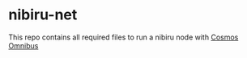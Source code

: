 # nibiru-net

This repo contains all required files to run a nibiru node with [Cosmos Omnibus](https://github.com/ovrclk/cosmos-omnibus)
